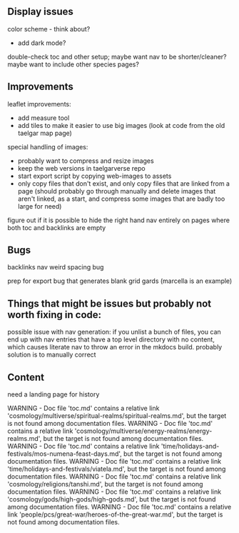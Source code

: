 ## Display issues

color scheme - think about?
  - add dark mode?

double-check toc and other setup; maybe want nav to be shorter/cleaner? maybe want to include other species pages?

## Improvements

leaflet improvements:
  - add measure tool
  - add tiles to make it easier to use big images
(look at code from the old taelgar map page)

special handling of images:
  - probably want to compress and resize images
  - keep the web versions in taelgarverse repo
  - start export script by copying web-images to assets
  - only copy files that don't exist, and only copy files that are linked from a page
(should probably go through manually and delete images that aren't linked, as a start, and compress some images that are badly too large for need)

figure out if it is possible to hide the right hand nav entirely on pages where both toc and backlinks are empty

## Bugs

backlinks nav weird spacing bug

prep for export bug that generates blank grid gards (marcella is an example)

## Things that might be issues but probably not worth fixing in code:

possible issue with nav generation: if you unlist a bunch of files, you can end up with nav entries that have a top level directory with no content, which causes literate nav to throw an error in the mkdocs build. probably solution is to manually correct

## Content

need a landing page for history

WARNING -  Doc file 'toc.md' contains a relative link 'cosmology/multiverse/spiritual-realms/spiritual-realms.md', but the target is not found among documentation files.
WARNING -  Doc file 'toc.md' contains a relative link 'cosmology/multiverse/energy-realms/energy-realms.md', but the target is not found among documentation files.
WARNING -  Doc file 'toc.md' contains a relative link 'time/holidays-and-festivals/mos-numena-feast-days.md', but the target is not found among documentation files.
WARNING -  Doc file 'toc.md' contains a relative link 'time/holidays-and-festivals/viatela.md', but the target is not found among documentation files.
WARNING -  Doc file 'toc.md' contains a relative link 'cosmology/religions/tanshi.md', but the target is not found among documentation files.
WARNING -  Doc file 'toc.md' contains a relative link 'cosmology/gods/high-gods/high-gods.md', but the target is not found among documentation files.
WARNING -  Doc file 'toc.md' contains a relative link 'people/pcs/great-war/heroes-of-the-great-war.md', but the target is not found among documentation files.